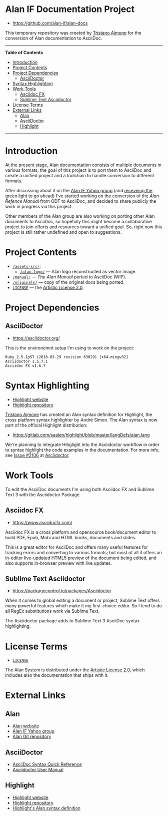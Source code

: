 # Alan IF Documentation Project

- https://github.com/alan-if/alan-docs

This temporary repository was created by [Tristano Ajmone] for the conversion of Alan documentation to AsciiDoc.


-----

**Table of Contents**

<!-- MarkdownTOC autolink="true" bracket="round" autoanchor="false" lowercase="only_ascii" uri_encoding="true" levels="1,2,3" -->

- [Introduction](#introduction)
- [Project Contents](#project-contents)
- [Project Dependencies](#project-dependencies)
    - [AsciiDoctor](#asciidoctor)
- [Syntax Highlighting](#syntax-highlighting)
- [Work Tools](#work-tools)
    - [Asciidoc FX](#asciidoc-fx)
    - [Sublime Text Asciidoctor](#sublime-text-asciidoctor)
- [License Terms](#license-terms)
- [External Links](#external-links)
    - [Alan](#alan)
    - [AsciiDoctor](#asciidoctor-1)
    - [Highlight](#highlight)

<!-- /MarkdownTOC -->

-----

# Introduction

At the present stage, Alan documentation consists of multiple documents in various formats; the goal of this project is to port them to AsciiDoc and create a unified project and a toolchain to handle conversion to different formats.

After discussing about it on the [Alan IF Yahoo group]  (and [receveing the green light] to go ahead) I've started working on the conversion of the _Alan Refence Manual_ from ODT to AsciiDoc, and decided to share publicly the work in progress via this project.

Other members of the Alan group are also working on porting other Alan documents to AsciiDoc, so hopefully this might become a collaborative project to join efforts and resources toward a unified goal. So, right now this project is still rather undefined and open to suggestions.

# Project Contents

- [`/assets-src/`](./assets-src/):
    + [`/alan-logo/`](./assets-src/alan-logo/) — Alan logo reconstructed as vector image.
- [`/manual/`](./manual/) — _The Alan Manual_ ported to AsciiDoc (WIP).
- [`/originals/`](./originals/) — copy of the original docs being ported.
- [`LICENSE`](./LICENSE) — the [Artistic License 2.0].

# Project Dependencies

## AsciiDoctor

- https://asciidoctor.org/

This is the environemnt setup I'm using to work on the project:

    Ruby 2.5.1p57 (2018-03-29 revision 63029) [x64-mingw32]
    Asciidoctor 1.5.7.1
    Asciidoc FX v1.6.7


# Syntax Highlighting

- [Highlight website]
- [Highlight repository]

[Tristano Ajmone] has created an Alan syntax definition for Highlight, the cross platform syntax highlighter by André Simon. The Alan syntax is now part of the official Highlight distribution:

- https://gitlab.com/saalen/highlight/blob/master/langDefs/alan.lang

We're planning to integrate Hihglight into the Asciidoctor workflow in order to syntax highlight the code examples in the documentation. For more info, see [Issue #2106] at [Asciidoctor].


# Work Tools

To edit the AsciiDoc documents I'm using both Asciidoc FX and Sublime Text 3 with the Asciidoctor Package.

## Asciidoc FX

- https://www.asciidocfx.com/

Asciidoc FX is a cross platform and opensource book/document editor to build PDF, Epub, Mobi and HTML books, documents and slides.

This is a great editor for AsciiDoc and offers many useful features for tracking errors and converting to various formats; but most of all it offers an in-editor live-updated HTML5 preview of the document being edited, and also supports in-browser preview with live updates.


## Sublime Text Asciidoctor

- https://packagecontrol.io/packages/Asciidoctor

When it comes to global editing a document or project, Sublime Text offers many powerful features which make it my first-choice editor. So I tend to do all RegEx substitutions work via Sublime Text.

The Asciidoctor package adds to Sublime Text 3 AsciiDoc syntax highlighting.


# License Terms

- [`LICENSE`](./LICENSE)

The Alan System is distributed under the [Artistic License 2.0], which includes also the documentation that ships with it.


# External Links

## Alan

- [Alan website]
- [Alan IF Yahoo group]
- [Alan Git repository]

## AsciiDoctor

- [AsciiDoc Syntax Quick Reference]
- [Asciidoctor User Manual]

## Highlight

- [Highlight website]
- [Highlight repository]
- [Highlight's Alan syntax definition]


<!-----------------------------------------------------------------------------
                               REFERENCE LINKS                                
------------------------------------------------------------------------------>


[Artistic License 2.0]: https://www.perlfoundation.org/artistic-license-20.html "Read the full text of the Artistic License 2.0 at The Perl Foundation website"

[Tristano Ajmone]: https://github.com/tajmone "View Tristano Ajmone's GitHub profile"


<!-- Citations  -------------------------------------------------------------->

[receveing the green light]: https://groups.yahoo.com/neo/groups/alan-if/conversations/messages/3513

<!-- Alan Links -------------------------------------------------------------->

[Alan IF Yahoo group]: https://groups.yahoo.com/neo/groups/alan-if/info "Visit the Alan IF group at Yahoo! Groups"
[Alan Git repository]: https://bitbucket.org/alanif/alan "Visit Alan Git repository on Bitbucket"
[Alan website]: https://www.alanif.se/ "Visit Alan official website"


<!-- AsciiDoctor -->

[AsciiDoc Syntax Quick Reference]: https://asciidoctor.org/docs/asciidoc-syntax-quick-reference/

[Asciidoctor User Manual]: https://asciidoctor.org/docs/user-manual/

[Asciidoctor]: https://github.com/asciidoctor/asciidoctor/ "Visit Asciidoctor repository at GitHub"
[Issue #2106]: https://github.com/asciidoctor/asciidoctor/issues/2106 "Issue #2106 — Add extension point for integrating an alternative source highlighter"


<!-- External Tools and Dependencies -->

[Highlight website]: http://www.andre-simon.de/doku/highlight/en/highlight.php "Visit Highlight website"
[Highlight repository]: https://gitlab.com/saalen/highlight "Visit Highlight Git repository at GitLab"
[Highlight's Alan syntax definition]: https://gitlab.com/saalen/highlight/blob/master/langDefs/alan.lang "View the sourcefile of the Alan syntax definition for Highlight"

<!-- Project Files ----------------------------------------------------------->




<!-- EOF -->
